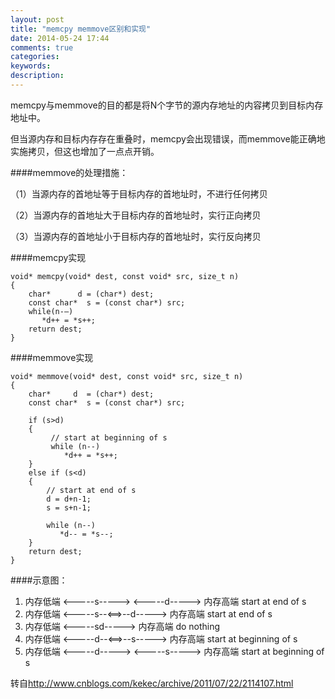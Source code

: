 ```yaml
---
layout: post
title: "memcpy memmove区别和实现"
date: 2014-05-24 17:44
comments: true
categories: 
keywords: 
description: 
---
```


memcpy与memmove的目的都是将N个字节的源内存地址的内容拷贝到目标内存地址中。

但当源内存和目标内存存在重叠时，memcpy会出现错误，而memmove能正确地实施拷贝，但这也增加了一点点开销。

####memmove的处理措施：

（1）当源内存的首地址等于目标内存的首地址时，不进行任何拷贝

（2）当源内存的首地址大于目标内存的首地址时，实行正向拷贝

（3）当源内存的首地址小于目标内存的首地址时，实行反向拷贝

####memcpy实现

```
void* memcpy(void* dest, const void* src, size_t n) 
{
    char*      d = (char*) dest;
    const char*  s = (const char*) src;
    while(n-–) 
       *d++ = *s++;
    return dest;
}
```

####memmove实现

```
void* memmove(void* dest, const void* src, size_t n)
{
    char*     d  = (char*) dest;
    const char*  s = (const char*) src;
  
    if (s>d) 
    {
         // start at beginning of s
         while (n--)
            *d++ = *s++;
    }
    else if (s<d)
    {
        // start at end of s
        d = d+n-1;
        s = s+n-1;
  
        while (n--)
           *d-- = *s--;
    }
    return dest;
}
```
####示意图：

1. 内存低端 <-----s-----> <-----d-----> 内存高端 start at end of s
2. 内存低端 <-----s--<==>--d----->      内存高端 start at end of s
3. 内存低端 <-----sd----->              内存高端 do nothing
4. 内存低端 <-----d--<==>--s----->      内存高端 start at beginning of s
5. 内存低端 <-----d-----> <-----s-----> 内存高端 start at beginning of s

转自<http://www.cnblogs.com/kekec/archive/2011/07/22/2114107.html>